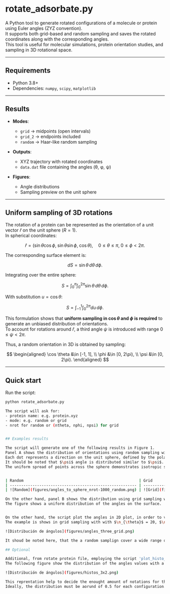 # rotate_adsorbate.py

A Python tool to generate rotated configurations of a molecule or protein using Euler angles (ZYZ convention).  
It supports both grid-based and random sampling and saves the rotated coordinates along with the corresponding angles.  
This tool is useful for molecular simulations, protein orientation studies, and sampling in 3D rotational space.

---

## Requirements

- Python 3.8+
- Dependencies: `numpy`, `scipy`, `matplotlib`

---

## Results

- **Modes**:  
  - `grid` → midpoints (open intervals)  
  - `grid_2` → endpoints included  
  - `random` → Haar-like random sampling  

- **Outputs**:  
  - XYZ trajectory with rotated coordinates  
  - `data.dat` file containing the angles (θ, φ, ψ)  

- **Figures**:  
  - Angle distributions  
  - Sampling preview on the unit sphere  

---

## Uniform sampling of 3D rotations

The rotation of a protein can be represented as the orientation of a unit vector $\hat r$ on the unit sphere ($R = 1$).  
In spherical coordinates:

$$
\hat r = (\sin\theta\cos\phi,\; \sin\theta\sin\phi,\; \cos\theta),
\quad 0 \leq \theta \leq \pi,\; 0 \leq \phi < 2\pi.
$$

The corresponding surface element is:

$$
dS = \sin\theta \, d\theta \, d\phi.
$$

Integrating over the entire sphere:

$$
S = \int_{0}^{\pi} \int_{0}^{2\pi} \sin\theta \, d\theta \, d\phi.
$$

With substitution $u = \cos\theta$:

$$
S = \int_{-1}^{1} \int_{0}^{2\pi} du \, d\phi.
$$

This formulation shows that **uniform sampling in $\cos\theta$ and $\phi$ is required** to generate an unbiased distribution of orientations.  
To account for rotations around $\hat r$, a third angle $\psi$ is introduced with range $0 \leq \psi < 2\pi$.

Thus, a random orientation in 3D is obtained by sampling:

$$
\begin{aligned}
\cos \theta &\in [-1, 1], \\
\phi &\in [0, 2\pi), \\
\psi &\in [0, 2\pi).
\end{aligned}
$$

---

## Quick start

Run the script:

```bash
python rotate_adsorbate.py

The script will ask for:
- protein name: e.g. protein.xyz 
- mode: e.g. random or grid
- nrot for random or (ntheta, nphi, npsi) for grid


## Examples results

The script will generate one of the following results in Figure 1.
Panel A shows the distribution of orientations using random sampling with $n_{\text{rot}} = 1000$.
Each dot represents a direction on the unit sphere, defined by the polar angle $\theta$ and the azimuthal angle $\phi$.
It should be noted that $\psi$ angle is distributed similar to $\psi$.
The uniform spread of points across the sphere demonstrates isotropic sampling of orientations.


| Random                                                   | Grid                                                 |
| -------------------------------------------------------- | ---------------------------------------------------- |
| ![Random](figures/angles_to_sphere_nrot-1000_random.png) | ![Grid](figures/angles_to_sphere_nrot-4000_grid.png) |

On the other hand, panel B shows the distribution using grid sampling with $\n_{\theta}$ = 20, $\n_{\phi}$ = 10, and $\n_{\psi}$ = 10.
The figure shows a uniform distribution of the angles on the surface.


On the other hand, the script plot the angles in 2D plot, in order to visualize the extension and distribution of the three applied angles.
The example is shows in grid sampling with with $\n_{\theta}$ = 20, $\n_{\phi}$ = 10, and $\n_{\psi}$ = 10.

![Distribución de ángulos](figures/angles_three_grid.png)

It shoud be noted here, that the a random samplign cover a wide range of angles than grid, however a grid sampling offer a uniform sampling,

## Optional

Additional, from rotate protein file, employing the script 'plot_histo_v6.py', we can calculated  $\n_{\theta}$,  $\n_{\phi}$, and  $\n_{\psi}$ for each generated configuration.
The following figure show the distribution of the angles values with a histogram representation.

![Distribución de ángulos](figures/histos_3x2.png)

This reprentation help to decide the enought amount of notations for the system under investigation.
Ideally, the distribution must be aorund of 0.5 for each configuration.